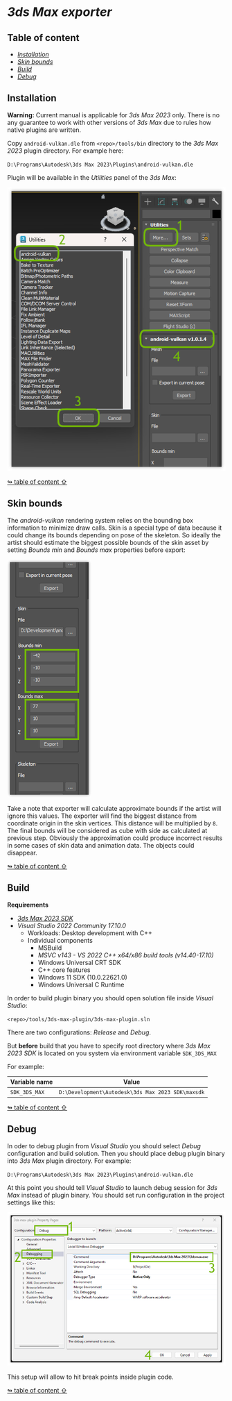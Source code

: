 # _3ds Max exporter_

## <a id="table-of-content">Table of content</a>

- [_Installation_](#installation)
- [_Skin bounds_](#skin-bounds)
- [_Build_](#build)
- [_Debug_](#debug)

## <a id="installation">Installation</a>

**Warning:** Current manual is applicable for _3ds Max 2023_ only. There is no any guarantee to work with other versions of _3ds Max_ due to rules how native plugins are written.

Copy `android-vulkan.dle` from `<repo>/tools/bin` directory to the _3ds Max 2023_ plugin directory. For example here:

`D:\Programs\Autodesk\3ds Max 2023\Plugins\android-vulkan.dle`

Plugin will be available in the _Utilities_ panel of the _3ds Max_:

<img src="./images/3ds-max-plugin.png"/>

[↬ table of content ⇧](#table-of-content)

## <a id="skin-bounds">Skin bounds</a>

The _android-vulkan_ rendering system relies on the bounding box information to minimize draw calls. Skin is a special type of data because it could change its bounds depending on pose of the skeleton. So ideally the artist should estimate the biggest possible bounds of the skin asset by setting _Bounds min_ and _Bounds max_ properties before export:

<img src="./images/skin-bounds.png"/>

Take a note that exporter will calculate approximate bounds if the artist will ignore this values. The exporter will find the biggest distance from coordinate origin in the skin vertices. This distance will be multiplied by `8`. The final bounds will be considered as cube with side as calculated at previous step. Obviously the approximation could produce incorrect results in some cases of skin data and animation data. The objects could disappear.

[↬ table of content ⇧](#table-of-content)

## <a id="build">Build</a>

**Requirements**

- [_3ds Max 2023 SDK_](https://aps.autodesk.com/developer/overview/3ds-max#3dsmax-sdk)
- _Visual Studio 2022 Community 17.10.0_
  - Workloads: Desktop development with C++
  - Individual components
    - MSBuild
    - _MSVC v143 - VS 2022 C++ x64/x86 build tools (v14.40-17.10)_
    - Windows Universal CRT SDK
    - C++ core features
    - Windows 11 SDK (10.0.22621.0)
    - Windows Universal C Runtime

In order to build plugin binary you should open solution file inside _Visual Studio_:

`<repo>/tools/3ds-max-plugin/3ds-max-plugin.sln`

There are two configurations: _Release_ and _Debug_.

But **before** build that you have to specify root directory where _3ds Max 2023 SDK_ is located on you system via environment variable `SDK_3DS_MAX`

For example:

Variable name | Value
--- | ---
`SDK_3DS_MAX` | `D:\Development\Autodesk\3ds Max 2023 SDK\maxsdk`

[↬ table of content ⇧](#table-of-content)

## <a id="debug">Debug</a>

In oder to debug plugin from _Visual Studio_ you should select _Debug_ configuration and build solution. Then you should place debug plugin binary into _3ds Max_ plugin directory. For example:

`D:\Programs\Autodesk\3ds Max 2023\Plugins\android-vulkan.dle`

At this point you should tell _Visual Studio_ to launch debug session for _3ds Max_ instead of plugin binary. You should set run configuration in the project settings like this:

<img src="./images/3ds-max-debug.png"/>

This setup will allow to hit break points inside plugin code.

[↬ table of content ⇧](#table-of-content)
